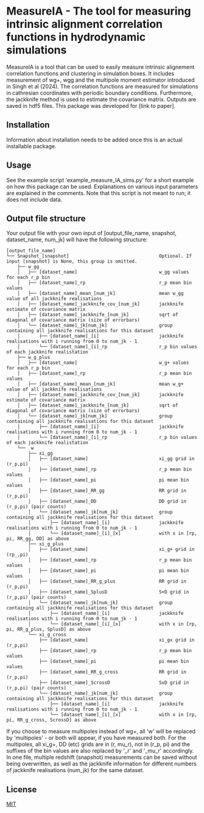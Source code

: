 # MeasureIA - The tool for measuring intrinsic alignment correlation functions in hydrodynamic simulations

MeasureIA is a tool that can be used to easily measure intrinsic alignement correlation functions and clustering in simulation boxes.
It includes measurement of wg+, wgg and the multipole moment estimator introduced in Singh et al (2024).
The correlation functions are measured for simulations in cathresian coordinates with periodic boundary conditions.
Furthermore, the jackknife method is used to estimate the covariance matrix.
Outputs are saved in hdf5 files.
This package was developed for [link to paper].

## Installation
Information about installation needs to be added once this is an actual installable package.

## Usage
See the example script 'example_measure_IA_sims.py' for a short example on how this package can be used.
Explanations on various input parameters are explained in the comments.
Note that this script is not meant to run; it does not include data.

## Output file structure
Your output file with your own input of [output_file_name, snapshot, dataset_name, num_jk] will have the following structure:

```
[output_file_name]  
└── Snapshot_[snapshot]                                 Optional. If input [snapshot] is None, this group is omitted.
	├── w_gg
	│	├── [dataset_name]								w_gg values for each r_p bin
	│	├── [dataset_name]_rp							r_p mean bin values
	│	├── [dataset_name]_mean_[num_jk]				mean w_gg value of all jackknife realisations
	│	├── [dataset_name]_jackknife_cov_[num_jk]		jackknife estimate of covariance matrix
	│	├── [dataset_name]_jackknife_[num_jk]			sqrt of diagonal of covariance matrix (size of errorbars)
	│	└── [dataset_name]_jk[num_jk]					group containing all jackknife realisations for this dataset
	│		├── [dataset_name]_[i]						jackknife realisations with i running from 0 to num_jk - 1
	│		└── [dataset_name]_[i]_rp					r_p bin values of each jackknife realistation
	├── w_g_plus
	│	├── [dataset_name]								w_g+ values for each r_p bin
	│	├── [dataset_name]_rp							r_p mean bin values
	│	├── [dataset_name]_mean_[num_jk]				mean w_g+ value of all jackknife realisations
	│	├── [dataset_name]_jackknife_cov_[num_jk]		jackknife estimate of covariance matrix
	│	├── [dataset_name]_jackknife_[num_jk]			sqrt of diagonal of covariance matrix (size of errorbars)
	│	└── [dataset_name]_jk[num_jk]					group containing all jackknife realisations for this dataset
	│		├── [dataset_name]_[i]						jackknife realisations with i running from 0 to num_jk - 1
	│		└── [dataset_name]_[i]_rp					r_p bin values of each jackknife realistation
	└──  w
		├── xi_gg
		│	├── [dataset_name]							xi_gg grid in (r_p,pi)
		│	├── [dataset_name]_rp						r_p mean bin values
		│	├── [dataset_name]_pi						pi mean bin values
		│	├── [dataset_name]_RR_gg					RR grid in (r_p,pi)
		│	├── [dataset_name]_DD						DD grid in (r_p,pi) (pair counts)
		│	└── [dataset_name]_jk[num_jk]				group containing all jackknife realisations for this dataset
		│		├── [dataset_name]_[i] 					jackknife realisations with i running from 0 to num_jk - 1
		│		└── [dataset_name]_[i]_[x]				with x in [rp, pi, RR_gg, DD] as above
		├── xi_g_plus
		│	├── [dataset_name]							xi_g+ grid in (rp_,pi)
		│	├── [dataset_name]_rp						r_p mean bin values
		│	├── [dataset_name]_pi						pi mean bin values
		│	├── [dataset_name]_RR_g_plus				RR grid in (r_p,pi)
		│	├── [dataset_name]_SplusD					S+D grid in (r_p,pi) (pair counts)
		│	└── [dataset_name]_jk[num_jk]				group containing all jackknife realisations for this dataset
		│		├── [dataset_name]_[i] 					jackknife realisations with i running from 0 to num_jk - 1
		│		└── [dataset_name]_[i]_[x]				with x in [rp, pi, RR_g_plus, SplusD] as above
		└── xi_g_cross
			├── [dataset_name]							xi_gx grid in (r_p,pi)
			├── [dataset_name]_rp						r_p mean bin values
			├── [dataset_name]_pi						pi mean bin values
			├── [dataset_name]_RR_g_cross				RR grid in (r_p,pi)
			├── [dataset_name]_ScrossD					SxD grid in (r_p,pi) (pair counts)
			└── [dataset_name]_jk[num_jk]				group containing all jackknife realisations for this dataset
				├── [dataset_name]_[i] 					jackknife realisations with i running from 0 to num_jk - 1
				└── [dataset_name]_[i]_[x]				with x in [rp, pi, RR_g_cross, ScrossD] as above

```
If you choose to measure multipoles instead of wg+, all 'w' will be replaced by 'multipoles' - or both will appear, if you have measured both.
For the multipoles, all xi_g+, DD (etc) grids are in (r, mu_r), not in (r_p, pi) and the suffixes of the bin values are also replaced by '_r' and '_mu_r' accordingly.
In one file, multiple redshift (snapshot) measurements can be saved without being overwritten, as well as the jackknife
information for different numbers of jackknife realisations (num_jk) for the same dataset.

## License

[MIT](https://choosealicense.com/licenses/mit/)
